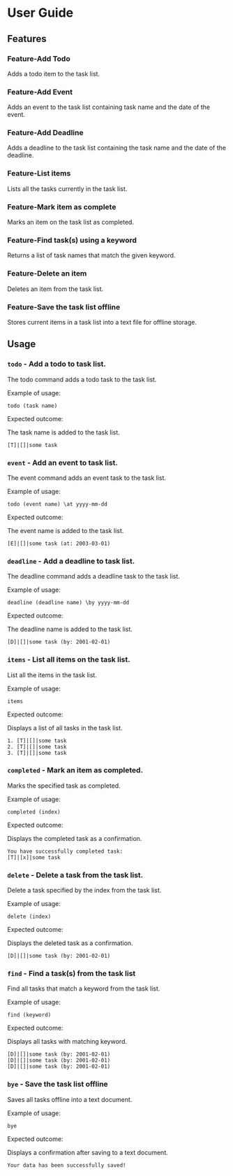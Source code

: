 # User Guide

## Features 

### Feature-Add Todo

Adds a todo item to the task list.

### Feature-Add Event

Adds an event to the task list containing task name and the date of the event.

### Feature-Add Deadline

Adds a deadline to the task list containing the task name and the date of the deadline.

### Feature-List items

Lists all the tasks currently in the task list.

### Feature-Mark item as complete

Marks an item on the task list as completed.

### Feature-Find task(s) using a keyword

Returns a list of task names that match the given keyword.

### Feature-Delete an item

Deletes an item from the task list.

### Feature-Save the task list offline

Stores current items in a task list into a text file for offline storage.


## Usage

### `todo` - Add a todo to task list.

The todo command adds a todo task to the task list.

Example of usage: 

`todo (task name)`

Expected outcome:

The task name is added to the task list.

```
[T]|[]|some task
```

### `event` - Add an event to task list.

The event command adds an event task to the task list.

Example of usage:

`todo (event name) \at yyyy-mm-dd`

Expected outcome:

The event name is added to the task list.

```
[E]|[]|some task (at: 2003-03-01)
```

### `deadline` - Add a deadline to task list.

The deadline command adds a deadline task to the task list.

Example of usage:

`deadline (deadline name) \by yyyy-mm-dd`

Expected outcome:

The deadline name is added to the task list.

```
[D]|[]|some task (by: 2001-02-01)
```

### `items` - List all items on the task list.

List all the items in the task list.

Example of usage:

`items`

Expected outcome:

Displays a list of all tasks in the task list.

```
1. [T]|[]|some task
2. [T]|[]|some task
3. [T]|[]|some task
```

### `completed` - Mark an item as completed.

Marks the specified task as completed.

Example of usage:

`completed (index)`

Expected outcome:

Displays the completed task as a confirmation.
```
You have successfully completed task:
[T]|[x]|some task
```

### `delete` - Delete a task from the task list.

Delete a task specified by the index from the task list.

Example of usage:

`delete (index)`

Expected outcome:

Displays the deleted task as a confirmation.
```
[D]|[]|some task (by: 2001-02-01)
```

### `find` - Find a task(s) from the task list

Find all tasks that match a keyword from the task list.

Example of usage:

`find (keyword)`

Expected outcome:

Displays all tasks with matching keyword.
```
[D]|[]|some task (by: 2001-02-01)
[D]|[]|some task (by: 2001-02-01)
[D]|[]|some task (by: 2001-02-01)
```

### `bye` - Save the task list offline

Saves all tasks offline into a text document.

Example of usage:

`bye`

Expected outcome:

Displays a confirmation after saving to a text document.

```
Your data has been successfully saved!
```
